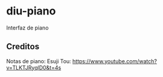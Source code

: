 # diu-piano
Interfaz de piano

## Creditos
Notas de piano:
Esuji Tou:
https://www.youtube.com/watch?v=TLKTJRyqlD0&t=4s